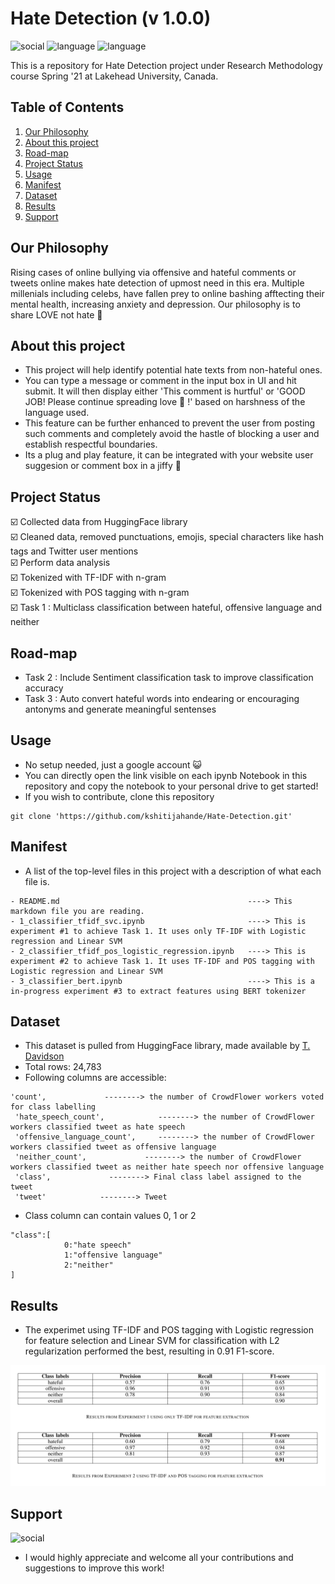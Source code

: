 # Hate Detection (v 1.0.0)
![social](https://img.shields.io/github/followers/kshitijahande?style=social) ![language](https://img.shields.io/badge/python-v%203.8-neonorange) ![language](https://img.shields.io/badge/scikit__learn-v%200.24.2-9cf)


This is a repository for Hate Detection project under Research Methodology course Spring '21 at Lakehead University, Canada.


## Table of Contents

1. [Our Philosophy](#our-philosophy)
2. [About this project](#about-this-project)
3. [Road-map](#road-map)
4. [Project Status](#project-status)
5. [Usage](#usage)
6. [Manifest](#manifest)
7. [Dataset](#dataset)
8. [Results](#results)
9. [Support](#support)



## Our Philosophy 
Rising cases of online bullying via offensive and hateful comments or tweets online makes hate detection of upmost need in this era. Multiple millenials including celebs, have fallen prey to online bashing afftecting their mental health, increasing anxiety and depression. Our philosophy is to share LOVE not hate 💜

## About this project

- This project will help identify potential hate texts from non-hateful ones. 
- You can type a message or comment in the input box in UI and hit submit. It will then display either 'This comment is hurtful' or 'GOOD JOB! Please continue spreading love 💌 !' based on harshness of the language used.
- This feature can be  further enhanced to prevent the user from posting such comments and completely avoid the hastle of blocking a user and establish respectful boundaries.
- Its a plug and play feature, it can be integrated with your website user suggesion or comment box in a jiffy 🏃

## Project Status 

☑️ Collected data from HuggingFace library <br>
☑️ Cleaned data, removed punctuations, emojis, special characters like hash tags and Twitter user mentions <br>
☑️ Perform data analysis <br>
☑️ Tokenized with TF-IDF with n-gram <br>
☑️ Tokenized with POS tagging with n-gram <br>
☑️ Task 1 : Multiclass classification between hateful, offensive language and neither <br>

## Road-map 
<!-- - Collect data from HateSpeech.org
- Clean data, remove punctuations, emojis, special characters and store this clean data aside
- Perform data analysis
- Tokenize with bert or n-gram
- Task 1 : Multiclass classification between hateful, offensive language and neither -->
- Task 2 : Include Sentiment classification task to improve classification accuracy
- Task 3 : Auto convert hateful words into endearing or encouraging antonyms and generate meaningful sentenses

## Usage
- No setup needed, just a google account 😺
- You can directly open the link visible on each ipynb Notebook in this repository and copy the notebook to your personal drive to get started!
- If you wish to contribute, clone this repository
```
git clone 'https://github.com/kshitijahande/Hate-Detection.git'
```

## Manifest

- A list of the top-level files in this project with a description of what each file is.

```
- README.md                                          ----> This markdown file you are reading.
- 1_classifier_tfidf_svc.ipynb                       ----> This is experiment #1 to achieve Task 1. It uses only TF-IDF with Logistic regression and Linear SVM 
- 2_classifier_tfidf_pos_logistic_regression.ipynb   ----> This is experiment #2 to achieve Task 1. It uses TF-IDF and POS tagging with Logistic regression and Linear SVM 
- 3_classifier_bert.ipynb                            ----> This is a in-progress experiment #3 to extract features using BERT tokenizer
```

## Dataset 

- This dataset is pulled from HuggingFace library, made available by [T. Davidson](https://huggingface.co/datasets/hate_speech_offensive)
- Total rows: 24,783
- Following columns are accessible:
```
'count',             --------> the number of CrowdFlower workers voted for class labelling
 'hate_speech_count',            --------> the number of CrowdFlower workers classified tweet as hate speech
 'offensive_language_count',     --------> the number of CrowdFlower workers classified tweet as offensive language
 'neither_count',             --------> the number of CrowdFlower workers classified tweet as neither hate speech nor offensive language
 'class',             --------> Final class label assigned to the tweet      
 'tweet'            --------> Tweet 

```
- Class column can contain values 0, 1 or 2
```
"class":[
            0:"hate speech"
            1:"offensive language"
            2:"neither"
]
```

## Results

- The experimet using TF-IDF and POS tagging with Logistic regression for feature selection and Linear SVM for classification with L2 regularization performed the best, resulting in 0.91 F1-score.


![results](https://github.com/kshitijahande/Hate-Detection/blob/d46ad1ec5415a0b8d63b40cd3b01854bb9a5dadd/results/table_exp_1-2.png)


## Support
 ![social](https://img.shields.io/badge/email%20me-job.kshitijahande%40gmail.com-blueviolet)

- I would highly appreciate and welcome all your contributions and suggestions to improve this work!
<!-- [email me](job.kshitijahande@gmail.com) -->


<!-- ## Necessary Things for a README

Depending on exactly what sort of project you are doing, there are a number of things that you may or may not want to include in a readme. There is really no **one true way** to do it. Readme's are a kind of _artform_.

*__However__* there are a few things that you should consider including:

1. Name of your project.
2. Description of your project.
3. Badges.
4. Graphics / Visuals
5. Install Instructions
6. Usage (how does one use the program once it is installed.)
7. Support / Contact Details.
8. Road-map (future ideas)
9. How to contribute
10. Authors / Acknowledgements (give credit where credit is due!)
11. License
12. Project Status


## Visuals

- Visuals are very important! You might want to include screenshots of your code in operation. GIFS are also great!
- Just use the "![ ]()" to input images.

## Installation 

- Describe how your software / development is installed. Sometimes it's easy as something like:

```bash
sudo apt-get install my-cool-thing
```

- often it involves a bit of  downloading sources and building:

```bash
git clone my-cool-repo.git
cd /my-cool-repo
cd /build
make
```

- You should list out steps as unambiguously as humanly possible!!
- Often people don't read the actual install instructions, but they just copy and paste what is in the black boxes. __Keep this in mind!__

## Usage

- Describe how the program / project is going to be used once it is installed.  If it is a command line app, you'll want to give CLI examples:

```bash
cool-project -arg1 -arg2
```

- then maybe show a screenshot of  the results :smile:

## License

- Depending on what kind of project you are doing, you might have a specific copyright. 
- Usually on github, everything is open source!
- You can find license info here: [license](https://docs.github.com/en/github/creating-cloning-and-archiving-repositories/creating-a-repository-on-github/licensing-a-repository)

 -->





